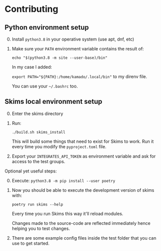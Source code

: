 # Contributing

## Python environment setup

0. Install `python3.8` in your operative system (use apt, dnf, etc)
0. Make sure your `PATH` environment variable contains the result of:

   `echo "$(python3.8 -m site --user-base)/bin"`

   In my case I added:

   `export PATH="${PATH}:/home/kamado/.local/bin"` to my direnv file.

   You can use your `~/.bashrc` too.

## Skims local environment setup

0. Enter the skims directory
0. Run:

   `./build.sh skims_install`

   This will build some things that need to exist for Skims to work.
   Run it every time you modify the `pyproject.toml` file.
0. Export your `INTEGRATES_API_TOKEN` as environment variable and ask for
   access to the test groups.

Optional yet useful steps:

0. Execute: `python3.8 -m pip install --user poetry`
0. Now you should be able to execute the development version of skims with:

   `poetry run skims --help`

   Every time you run Skims this way it'll reload modules.

   Changes made to the source-code are reflected immediately hence helping
   you to test changes.
0. There are some example config files inside the test folder that you can
   use to get started.
